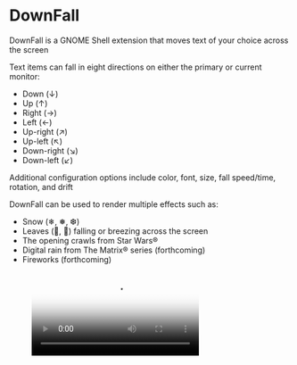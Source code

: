 # DownFall
DownFall is a GNOME Shell extension that moves text of your choice across the screen  

Text items can fall in eight directions on either the primary or current monitor:  
* Down (↓)
* Up (↑)
* Right (→)
* Left (←)
* Up-right (↗)
* Up-left (↖)
* Down-right (↘)
* Down-left (↙)

Additional configuration options include color, font, size, fall speed/time, rotation, and drift

DownFall can be used to render multiple effects such as:  
* Snow (❄, ❅, ❆)
* Leaves (🍁️, 🍂️) falling or breezing across the screen
* The opening crawls from Star Wars®
* Digital rain from The Matrix® series (forthcoming)
* Fireworks (forthcoming)

<!-- blank line -->
<figure class="video_container">
  <video controls="true" allowfullscreen="true" poster="./media/DownFall.png">
    <source src="./media/DownFall.mp4" type="video/mp4">
    <source src="./media/DownFall.webm" type="video/webm">
  </video>
</figure>
<!-- blank line -->

